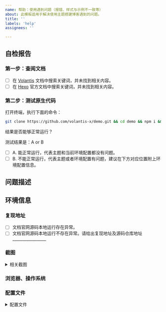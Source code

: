 ```yaml
---
name: 帮助：使用遇到问题（报错、样式与示例不一致等）
about: 此模板适用于解决使用主题搭建博客遇到的问题。
title: ''
labels: 'help'
assignees: ''

---
```


<!-- 如果您删除此模版，我们可能会在不进行调查的情况下关闭您的 Issue。 -->

## 自检报告

<!-- 如果您未按照模板中的步骤进行自检，我们可能不会阅读您的 Issue。 -->
<!-- 90% 的问题可通过自检解决。 -->

<!-- 将 [ ] 换成 [x] 来完成选择 -->

### 第一步：查阅文档 <!-- 60% 的问题通过这一步就解决了。 -->

- [ ] 在 [Volantis](https://volantis.js.org) 文档中搜索关键词，并未找到相关内容。
- [ ] 在 [Hexo](https://hexo.io/zh-cn/docs/) 官方文档中搜索关键词，并未找到相关内容。

### 第二步：测试原生代码 <!-- 30% 的问题通过这一步就解决了。 -->

打开终端，执行下面的命令：

```bash
git clone https://github.com/volantis-x/demo.git && cd demo && npm i && hexo s
```

结果是否能够正常运行？

测试结果是：A or B

- [ ] A. 能正常运行，代表主题和当前环境配置都没有问题。
- [ ] B. 不能正常运行，代表主题或者环境配置有问题，建议在下方对应位置附上环境配置信息。

## 问题描述

<!-- 尽可能详细地描述您的问题 如果您不能够详细描述，我们可能不会或者无法给出任何建议。-->

## 环境信息 <!-- 请务必提供以下信息 -->

### 复现地址
<!-- 如果使用文档官网源码本地运行也存在异常，可以不用提供复现地址。 -->

- [ ] 文档官网源码本地运行存在异常。
- [ ] 文档官网源码本地运行不存在异常。请给出复现地址及源码仓库地址 _________________

### 截图
<!-- 不同系统、浏览器效果可能不同，提供截图有助于发现问题。 -->
<details><summary>相关截图</summary>

<!-- 在这里粘贴截图 -->

</details>

### 浏览器、操作系统

### 配置文件 <!-- 要求提供时再回来补全即可，如果想快速解决问题，可以直接写上 -->
<details><summary>配置文件</summary>

#### 站点配置文件

在这里粘贴 `blog/_config.yml` 中修改过的部分

```yml



```

#### 主题配置文件

在这里粘贴 `themes/volantis/_config.yml` 中修改过的部分

```yml


```

#### node.js & npm

在这里粘贴 `node -v && npm -v` 输出的信息

```


```

#### package.json

在这里粘贴 `npm ls --depth 0` 输出的信息

```

```

</details>
